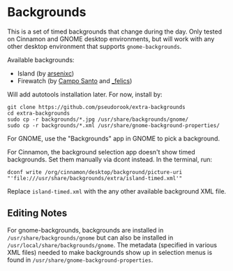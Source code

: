 # Backgrounds

This is a set of timed backgrounds that change during the day. Only tested on
Cinnamon and GNOME desktop environments, but will work with any other desktop
environment that supports `gnome-backgrounds`.

Available backgrounds:
 * Island (by [arsenixc](https://arsenixc.deviantart.com/gallery/))
 * Firewatch (by [Campo Santo](https://blog.camposanto.com/post/138965082204/firewatch-launch-wallpaper-when-we-redid-the) and [\_felics](https://www.reddit.com/r/Firewatch/comments/458ohf/i_made_a_night_version_of_the_launch_wallpaper/))

Will add autotools installation later. For now, install by:

```
git clone https://github.com/pseudorook/extra-backgrounds
cd extra-backgrounds
sudo cp -r backgrounds/*.jpg /usr/share/backgrounds/gnome/
sudo cp -r backgrounds/*.xml /usr/share/gnome-background-properties/
```

For GNOME, use the "Backgrounds" app in GNOME to pick a background.

For Cinnamon, the background selection app doesn't show timed backgrounds. Set
them manually via dcont instead. In the terminal, run:

```
dconf write /org/cinnamon/desktop/background/picture-uri "'file:///usr/share/backgrounds/extra/island-timed.xml'"
```

Replace `island-timed.xml` with the any other available background XML file.


## Editing Notes

For gnome-backgrounds, backgrounds are installed in
`/usr/share/backgrounds/gnome` but can also be installed in
`/usr/local/share/backgrounds/gnome`. The metadata (specified in various XML
files) needed to make backgrounds show up in selection menus is found in
`/usr/share/gnome-background-properties`.

